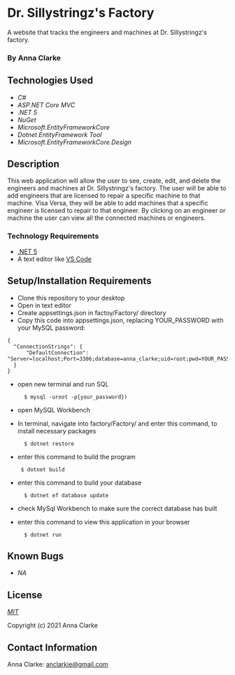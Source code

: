 # Dr. Sillystringz's Factory

A website that tracks the engineers and machines at Dr. Sillystringz's factory.

### By Anna Clarke

## Technologies Used

* _C#_
* _ASP.NET Core MVC_
* _.NET 5_
* _NuGet_
* _Microsoft.EntityFrameworkCore_
* _Dotnet EntityFramework Tool_
* _Microsoft.EntityFrameworkCore.Design_


## Description
This web application will allow the user to see, create, edit, and delete the engineers and machines at Dr. Sillystringz's factory. The user will be able to add engineers that are licensed to repair a specific machine to that machine. Visa Versa, they will be able to add machines that a specific engineer is licensed to repair to that engineer. By clicking on an engineer or machine the user can view all the connected machines or engineers.


### Technology Requirements

* [.NET 5](https://dotnet.microsoft.com/download/dotnet/5.0)
* A text editor like [VS Code](https://code.visualstudio.com/)

## Setup/Installation Requirements

* Clone this repository to your desktop
* Open in text editor
* Create appsettings.json in factoy/Factory/ directory
* Copy this code into appsettings.json, replacing YOUR_PASSWORD with your MySQL password:
```
{
  "ConnectionStrings": {
      "DefaultConnection": "Server=localhost;Port=3306;database=anna_clarke;uid=root;pwd=YOUR_PASSWORD;"
  }
}
```
* open new terminal and run SQL 

        $ mysql -uroot -p{your_password})
* open MySQL Workbench
* In terminal, navigate into factory/Factory/ and enter this command, to install necessary packages  

        $ dotnet restore
* enter this command to build the program

       $ dotnet build
* enter this command to build your database

        $ dotnet ef database update
* check MySql Workbench to make sure the correct database has built
* enter this command to view this application in your browser 

        $ dotnet run

  

## Known Bugs

* _NA_

## License

_[MIT](https://opensource.org/licenses/MIT)_  

Copyright (c) 2021 Anna Clarke

## Contact Information

Anna Clarke: <anclarkie@gmail.com>